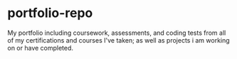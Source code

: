 # portfolio-repo
My portfolio including coursework, assessments, and coding tests from all of my certifications and courses I've taken; as well as projects i am working on or have completed.
